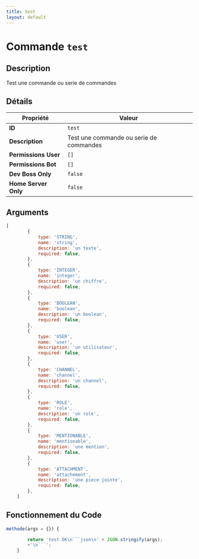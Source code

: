 ```yaml
---
title: test
layout: default
---
```


# Commande `test`

## Description

Test une commande ou serie de commandes

## Détails

| Propriété | Valeur |
| --- | --- |
| **ID** | `test` |
| **Description** | Test une commande ou serie de commandes |
| **Permissions User** | `[]` |
| **Permissions Bot** | `[]` |
| **Dev Boss Only** | `false` |
| **Home Server Only** | `false` |

## Arguments

```javascript
[
        {
            type: 'STRING',
            name: 'string',
            description: 'un texte',
            required: false,
        },
        {
            type: 'INTEGER',
            name: 'integer',
            description: 'un chiffre',
            required: false,
        },
        {
            type: 'BOOLEAN',
            name: 'boolean',
            description: 'un boolean',
            required: false,
        },
        {
            type: 'USER',
            name: 'user',
            description: 'un utilisateur',
            required: false,
        },
        {
            type: 'CHANNEL',
            name: 'channel',
            description: 'un channel',
            required: false,
        },
        {
            type: 'ROLE',
            name: 'role',
            description: 'un role',
            required: false,
        },
        {
            type: 'MENTIONABLE',
            name: 'mentionable',
            description: 'une mention',
            required: false,
        },
        {
            type: 'ATTACHMENT',
            name: 'attachement',
            description: 'une piece jointe',
            required: false,
        },
    ]
```

## Fonctionnement du Code

```javascript
methode(args = {}) {

        return 'test OK\n```json\n' + JSON.stringify(args);
        +'\n```';
    }
```
